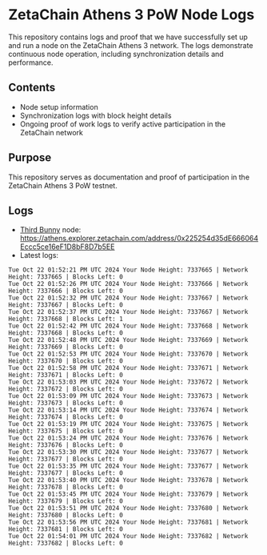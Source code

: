 # ZetaChain Athens 3 PoW Node Logs
This repository contains logs and proof that we have successfully set up and run a node on the ZetaChain Athens 3 network. The logs demonstrate continuous node operation, including synchronization details and performance.

## Contents
- Node setup information
- Synchronization logs with block height details
- Ongoing proof of work logs to verify active participation in the ZetaChain network

## Purpose
This repository serves as documentation and proof of participation in the ZetaChain Athens 3 PoW testnet.

## Logs

- [Third Bunny](https://thirdbunny.xyz/) node: https://athens.explorer.zetachain.com/address/0x225254d35dE666064Eccc5ce16eF1D8bF8D7b5EE
- Latest logs:
```
Tue Oct 22 01:52:21 PM UTC 2024 Your Node Height: 7337665 | Network Height: 7337665 | Blocks Left: 0
Tue Oct 22 01:52:26 PM UTC 2024 Your Node Height: 7337666 | Network Height: 7337666 | Blocks Left: 0
Tue Oct 22 01:52:32 PM UTC 2024 Your Node Height: 7337667 | Network Height: 7337667 | Blocks Left: 0
Tue Oct 22 01:52:37 PM UTC 2024 Your Node Height: 7337667 | Network Height: 7337668 | Blocks Left: 1
Tue Oct 22 01:52:42 PM UTC 2024 Your Node Height: 7337668 | Network Height: 7337668 | Blocks Left: 0
Tue Oct 22 01:52:48 PM UTC 2024 Your Node Height: 7337669 | Network Height: 7337669 | Blocks Left: 0
Tue Oct 22 01:52:53 PM UTC 2024 Your Node Height: 7337670 | Network Height: 7337670 | Blocks Left: 0
Tue Oct 22 01:52:58 PM UTC 2024 Your Node Height: 7337671 | Network Height: 7337671 | Blocks Left: 0
Tue Oct 22 01:53:03 PM UTC 2024 Your Node Height: 7337672 | Network Height: 7337672 | Blocks Left: 0
Tue Oct 22 01:53:09 PM UTC 2024 Your Node Height: 7337673 | Network Height: 7337673 | Blocks Left: 0
Tue Oct 22 01:53:14 PM UTC 2024 Your Node Height: 7337674 | Network Height: 7337674 | Blocks Left: 0
Tue Oct 22 01:53:19 PM UTC 2024 Your Node Height: 7337675 | Network Height: 7337675 | Blocks Left: 0
Tue Oct 22 01:53:24 PM UTC 2024 Your Node Height: 7337676 | Network Height: 7337676 | Blocks Left: 0
Tue Oct 22 01:53:30 PM UTC 2024 Your Node Height: 7337677 | Network Height: 7337677 | Blocks Left: 0
Tue Oct 22 01:53:35 PM UTC 2024 Your Node Height: 7337677 | Network Height: 7337677 | Blocks Left: 0
Tue Oct 22 01:53:40 PM UTC 2024 Your Node Height: 7337678 | Network Height: 7337678 | Blocks Left: 0
Tue Oct 22 01:53:45 PM UTC 2024 Your Node Height: 7337679 | Network Height: 7337679 | Blocks Left: 0
Tue Oct 22 01:53:51 PM UTC 2024 Your Node Height: 7337680 | Network Height: 7337680 | Blocks Left: 0
Tue Oct 22 01:53:56 PM UTC 2024 Your Node Height: 7337681 | Network Height: 7337681 | Blocks Left: 0
Tue Oct 22 01:54:01 PM UTC 2024 Your Node Height: 7337682 | Network Height: 7337682 | Blocks Left: 0
```
